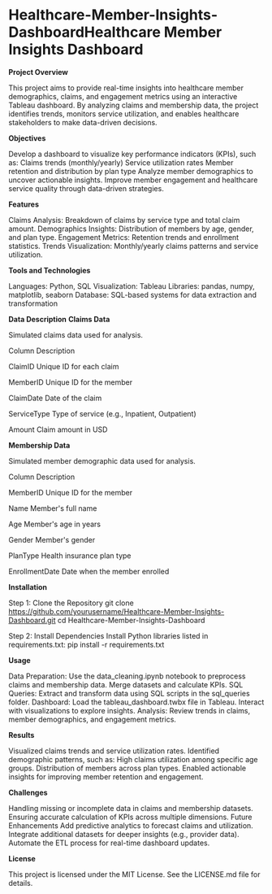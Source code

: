 # Healthcare-Member-Insights-DashboardHealthcare Member Insights Dashboard
**Project Overview**

This project aims to provide real-time insights into healthcare member demographics, claims, and engagement metrics using an interactive Tableau dashboard. 
By analyzing claims and membership data, the project identifies trends, monitors service utilization, and enables healthcare stakeholders to make data-driven decisions.

**Objectives**

Develop a dashboard to visualize key performance indicators (KPIs), such as:
Claims trends (monthly/yearly)
Service utilization rates
Member retention and distribution by plan type
Analyze member demographics to uncover actionable insights.
Improve member engagement and healthcare service quality through data-driven strategies.

**Features**

Claims Analysis: Breakdown of claims by service type and total claim amount.
Demographics Insights: Distribution of members by age, gender, and plan type.
Engagement Metrics: Retention trends and enrollment statistics.
Trends Visualization: Monthly/yearly claims patterns and service utilization.

**Tools and Technologies**

Languages: Python, SQL
Visualization: Tableau
Libraries: pandas, numpy, matplotlib, seaborn
Database: SQL-based systems for data extraction and transformation

**Data Description**
**Claims Data**

Simulated claims data used for analysis.

Column	Description

ClaimID	Unique ID for each claim

MemberID	Unique ID for the member

ClaimDate	Date of the claim

ServiceType	Type of service (e.g., Inpatient, Outpatient)

Amount	Claim amount in USD

**Membership Data**

Simulated member demographic data used for analysis.

Column	Description

MemberID	Unique ID for the member

Name	Member's full name

Age	Member's age in years

Gender	Member's gender

PlanType	Health insurance plan type

EnrollmentDate	Date when the member enrolled


**Installation**

Step 1: Clone the Repository
git clone https://github.com/yourusername/Healthcare-Member-Insights-Dashboard.git
cd Healthcare-Member-Insights-Dashboard

Step 2: Install Dependencies
Install Python libraries listed in requirements.txt:
pip install -r requirements.txt

**Usage**

Data Preparation:
Use the data_cleaning.ipynb notebook to preprocess claims and membership data.
Merge datasets and calculate KPIs.
SQL Queries:
Extract and transform data using SQL scripts in the sql_queries folder.
Dashboard:
Load the tableau_dashboard.twbx file in Tableau.
Interact with visualizations to explore insights.
Analysis:
Review trends in claims, member demographics, and engagement metrics.

**Results**

Visualized claims trends and service utilization rates.
Identified demographic patterns, such as:
High claims utilization among specific age groups.
Distribution of members across plan types.
Enabled actionable insights for improving member retention and engagement.

**Challenges**

Handling missing or incomplete data in claims and membership datasets.
Ensuring accurate calculation of KPIs across multiple dimensions.
Future Enhancements
Add predictive analytics to forecast claims and utilization.
Integrate additional datasets for deeper insights (e.g., provider data).
Automate the ETL process for real-time dashboard updates.

**License**

This project is licensed under the MIT License. See the LICENSE.md file for details.

